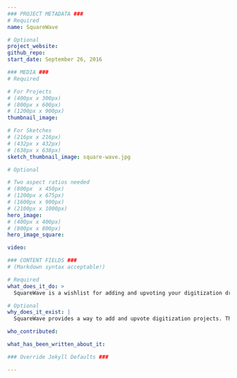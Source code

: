 ```yaml
---
### PROJECT METADATA ###
# Required
name: SquareWave

# Optional
project_website:
github_repo:
start_date: September 26, 2016

### MEDIA ###
# Required

# For Projects
# (400px x 300px)
# (800px x 600px)
# (1200px x 900px)
thumbnail_image:

# For Sketches
# (216px x 216px)
# (432px x 432px)
# (638px x 638px)
sketch_thumbnail_image: square-wave.jpg

# Optional

# Two aspect ratios needed
# (800px  x 450px)
# (1200px x 675px)
# (1600px x 900px)
# (2100px x 1000px)
hero_image:
# (400px x 400px)
# (800px x 800px)
hero_image_square:

video:

### CONTENT FIELDS ###
# (Markdown syntax acceptable!)

# Required
what_does_it_do: >
  SquareWave is a wishlist for adding and upvoting your digitization dreams

# Optional
why_does_it_exist: |
  SquareWave provides a way to add and upvote digitization projects. The intention is create a market place for digitization: a platform that would match up people who have physical archives with available scanners and funding in the hope of adding to and expanding the world wide web.

who_contributed:

what_has_been_written_about_it:

### Override Jekyll Defaults ###

---
```

